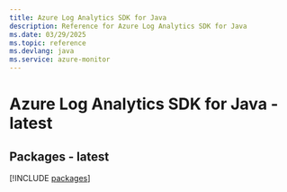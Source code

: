 ```yaml
---
title: Azure Log Analytics SDK for Java
description: Reference for Azure Log Analytics SDK for Java
ms.date: 03/29/2025
ms.topic: reference
ms.devlang: java
ms.service: azure-monitor
---
```

# Azure Log Analytics SDK for Java - latest
## Packages - latest
[!INCLUDE [packages](log-analytics-index.md)]